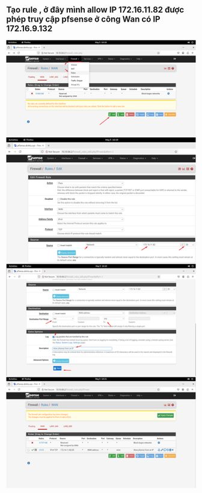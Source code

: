 ## Tạo rule , ở đây mình allow IP 172.16.11.82 được phép truy cập pfsense ở công Wan có IP 172.16.9.132

  <img src="pFsenseimages/Screenshot_50.png">

  <img src="pFsenseimages/Screenshot_51.png">

  <img src="pFsenseimages/Screenshot_52.png">

  <img src="pFsenseimages/Screenshot_53.png">